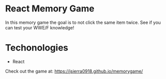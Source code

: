 # React Memory Game
In this memory game the goal is to not click the same item twice.  See if you can test your WWE/F knowledge!

# Techonologies
  * React
  
Check out the game at: 
https://jsierra0918.github.io/memorygame/
    
      
